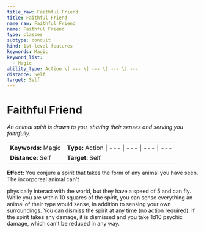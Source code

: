 ```yaml
---
title_raw: Faithful Friend
title: Faithful Friend
name_raw: Faithful Friend
name: Faithful Friend
type: classes
subtype: conduit
kind: 1st-level features
keywords: Magic
keyword_list:
  - Magic
ability_type: Action \| --- \| --- \| --- \| ---
distance: Self
target: Self
---
```


# Faithful Friend

*An animal spirit is drawn to you, sharing their senses and serving you faithfully.*

|                     |                                              |
| :------------------ | :------------------------------------------- |
| **Keywords:** Magic | **Type:** Action \| --- \| --- \| --- \| --- |
| **Distance:** Self  | **Target:** Self                             |

**Effect:** You conjure a spirit that takes the form of any animal you have seen. The incorporeal animal can't

physically interact with the world, but they have a speed of 5 and can fly. While you are within 10 squares of the spirit, you can sense everything an animal of their type would sense, in addition to sensing your own surroundings. You can dismiss the spirit at any time (no action required). If the spirit takes any damage, it is dismissed and you take 1d10 psychic damage, which can't be reduced in any way.

